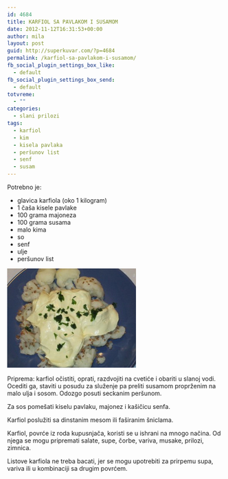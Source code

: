 ```yaml
---
id: 4684
title: KARFIOL SA PAVLAKOM I SUSAMOM
date: 2012-11-12T16:31:53+00:00
author: mila
layout: post
guid: http://superkuvar.com/?p=4684
permalink: /karfiol-sa-pavlakom-i-susamom/
fb_social_plugin_settings_box_like:
  - default
fb_social_plugin_settings_box_send:
  - default
totvreme:
  - ""
categories:
  - slani prilozi
tags:
  - karfiol
  - kim
  - kisela pavlaka
  - peršunov list
  - senf
  - susam
---
```

Potrebno je:

  * glavica karfiola (oko 1 kilogram)
  * 1 čaša kisele pavlake
  * 100 grama majoneza
  * 100 grama susama
  * malo kima
  * so
  * senf
  * ulje
  * peršunov list

<img class="alignnone size-medium wp-image-4685" title="Karfiolsapavlakomisusamom" src="/wp-content/uploads/2012/11/Karfiolsapavlakomisusamom-e1352737507768-300x231.jpg" alt="" width="300" height="231" /> 

Priprema: karfiol očistiti, oprati, razdvojiti na cvetiće i obariti u slanoj vodi. Ocediti ga, staviti u posudu za služenje pa preliti susamom proprženim na malo ulja i sosom. Odozgo posuti seckanim peršunom.

Za sos pomešati kiselu pavlaku, majonez i kašičicu senfa.

Karfiol poslužiti sa dinstanim mesom ili faširanim šniclama.

Karfiol, povrće iz roda kupusnjača, koristi se u ishrani na mnogo načina. Od njega se mogu pripremati salate, supe, čorbe, variva, musake, prilozi, zimnica.

Listove karfiola ne treba bacati, jer se mogu upotrebiti za prirpemu supa, variva ili u kombinaciji sa drugim povrćem.